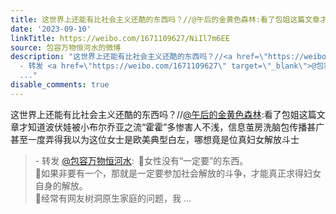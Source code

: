 ```yaml
---
title: 这世界上还能有比社会主义还酷的东西吗？//@午后的金黄色森林:看了包姐这篇文章才知道波伏娃被小布尔乔亚之流“霍霍”多惨害人不浅，信息茧房洗脑包传播甚广甚至...
date: '2023-09-10'
linkTitle: https://weibo.com/1671109627/NiIl7m6EE
source: 包容万物恒河水的微博
description: "这世界上还能有比社会主义还酷的东西吗？//<a href=\"https://weibo.com/n/%E5%8D%88%E5%90%8E%E7%9A%84%E9%87%91%E9%BB%84%E8%89%B2%E6%A3%AE%E6%9E%97\">@午后的金黄色森林</a>:看了包姐这篇文章才知道波伏娃被小布尔乔亚之流“霍霍”多惨害人不浅，信息茧房洗脑包传播甚广甚至一度弄得我以为这位女士是欧美典型白左，哪想竟是位真妇女解放斗士<br><blockquote>
  - 转发 <a href=\"https://weibo.com/1671109627\" target=\"_blank\">@包容万物恒河水</a>: \U0001F53A女性没有“一定要”的东西。<br>\U0001F53A如果非要有一个，那就是一定要参加社会解放的斗争，才能真正求得妇女自身的解放。<br>\U0001F53A经常有网友树洞原生家庭的问题，我
  ..."
disable_comments: true
---
```

这世界上还能有比社会主义还酷的东西吗？//<a href="https://weibo.com/n/%E5%8D%88%E5%90%8E%E7%9A%84%E9%87%91%E9%BB%84%E8%89%B2%E6%A3%AE%E6%9E%97">@午后的金黄色森林</a>:看了包姐这篇文章才知道波伏娃被小布尔乔亚之流“霍霍”多惨害人不浅，信息茧房洗脑包传播甚广甚至一度弄得我以为这位女士是欧美典型白左，哪想竟是位真妇女解放斗士<br><blockquote> - 转发 <a href="https://weibo.com/1671109627" target="_blank">@包容万物恒河水</a>: 🔺女性没有“一定要”的东西。<br>🔺如果非要有一个，那就是一定要参加社会解放的斗争，才能真正求得妇女自身的解放。<br>🔺经常有网友树洞原生家庭的问题，我 ...